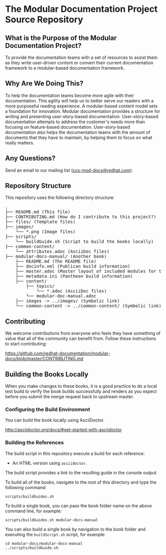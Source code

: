 # The Modular Documentation Project Source Repository

## What is the Purpose of the Modular Documentation Project?

To provide the documentation teams with a set of resources to assist them as they write user-driven content or convert their current documentation framework to a modular-based documentation framework.

## Why Are We Doing This?

To help the documentation teams become more agile with their documentation.
This agility will help us to better serve our readers with a more purposeful reading experience.
A modular-based content model sets a foundation for innovation.
Modular documentation provides a structure for writing and presenting user-story-based documentation.
User-story-based documentation attempts to address the customer's needs more than focusing on feature-based documentation.  User-story-based documentation also helps the documentation teams with the amount of documents that they have to maintain, by helping them to focus on what really matters.

## Any Questions?

Send an email to our mailing list (ccs-mod-docs@redhat.com).

## Repository Structure

This repository uses the following directory structure:

<pre>
.
├── README.md (This file)
├── CONTRIBUTING.md (How do I contribute to this project?)
├── files/ (Template files)
├── images/
    └── *.png (Image files)
├── scripts/
    └── buildGuide.sh (Script to build the books locally)
├── common-content/
    └── attributes.adoc (AsciiDoc files)
├── modular-docs-manual/ (Another book)
    ├── README.md (The README file)
    ├── docinfo.xml (Publican build information)
    ├── master.adoc (Master layout of included modules for the book)
    ├── metadata.ini (Pantheon build information)
    ├── content/
        ├── topics/
            └── *.adoc (AsciiDoc files)
        └── modular-doc-manual.adoc
    ├── images -> ../images/ (Symbolic link)
    └── common-content -> ../common-content/ (Symbolic link)
</pre>

## Contributing

We welcome contributions from everyone who feels they have something of value that all of the community can benefit from. Follow these instructions to start contributing:

https://github.com/redhat-documentation/modular-docs/blob/master/CONTRIBUTING.md

## Building the Books Locally

When you make changes to these books, it is a good practice to do a local test build to verify the book builds successfully and renders as you expect before you submit the merge request back to upstream master.

### Configuring the Build Environment

You can build the book locally using AsciiDoctor.

http://asciidoctor.org/docs/#get-started-with-asciidoctor

### Building the References

The build script in this repository execute a build for each reference:

* An HTML version using `asciidoctor`.

The build script provides a link to the resulting guide in the console output.

To build all of the books, navigate to the root of this directory and type the following command:

    scripts/buildGuides.sh

To build a single book, you can pass the book folder name on the above command line, for example:

    scripts/buildGuides.sh modular-docs-manual

You can also build a single book by navigation to the book folder and executing the `buildScript.sh` script, for example:

    cd modular-docs/modular-docs-manual
    ../scripts/buildGuide.sh
